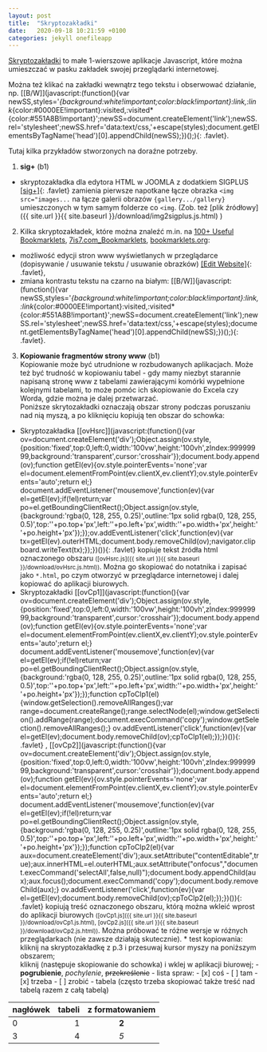 ```yaml
---
layout: post
title:  "Skryptozakładki"
date:   2020-09-18 10:21:59 +0100
categories: jekyll onefileapp
---
```

[Skryptozakładki](https://pl.wikipedia.org/wiki/Skryptozak%C5%82adka) to małe 1-wierszowe aplikacje Javascript, które można umieszczać w pasku zakładek swojej przeglądarki internetowej.

Można też klikać na zakładki wewnątrz tego tekstu i obserwować działanie, np. [\[B/W\]](javascript:(function(){var newSS,styles='*{background:white!important;color:black!important}:link,:link*{color:#0000EE!important}:visited,:visited*{color:#551A8B!important}';newSS=document.createElement('link');newSS.rel='stylesheet';newSS.href='data:text/css,'+escape(styles);document.getElementsByTagName('head')[0].appendChild(newSS);})();){: .favlet}.

Tutaj kilka przykładów stworzonych na doraźne potrzeby.

1. **sig+** (b1)
- skryptozakładka dla edytora HTML w JOOMLA z dodatkiem SIGPLUS [\[sig+\]](javascript:void%20function(){var%20e=document.querySelector(%22textarea%23jform_articletext%22);if(!e)return%20void%20alert(%221.%20Coś%20jest%20nie%20tak%20\n%20-%20musisz%20być%20w%20trybie%20edycji%20html%22);document.querySelector(%22span%23wf_editor_jform_articletext_toggle%22).parentNode.click();var%20t=e.value,r=t.replace(/%3Cimg%20src=%22images\/(.*%3F)\/[^/]+\/%3E/,'{gallery%20maxcount=1%20alignment=%22after-float%22%20preview_width=120%20preview_height=160}$1{/gallery}');return%20r===t%3Fvoid%20alert(%222.%20Coś%20jest%20nie%20tak%20\n%20-%20może%20nie%20ma%20wstawionego%20obrazka...\n%20-%20a%20może%20edytor%20nie%20jest%20trybie%20HTML%22):(e.value=r,void%20document.querySelector(%22span%23wf_editor_jform_articletext_toggle%22).parentNode.click())}();){: .favlet} zamienia pierwsze napotkane łącze obrazka `<img src="images...` na łącze galerii obrazów `{gallery.../gallery}` umieszczonych w tym samym folderze co `<img`. (Zob. też [plik źródłowy]({{ site.url }}{{ site.baseurl }}/download/img2sigplus.js.html) )

2. Kilka skryptozakładek, które można znaleźć m.in. na  [100+ Useful Bookmarklets](https://www.hongkiat.com/blog/100-useful-bookmarklets-for-better-productivity-ultimate-list/), [
7is7.com_Bookmarklets](http://7is7.com/software/bookmarklets/), [bookmarklets.org](http://bookmarklets.org/):
- możliwość edycji stron www wyświetlanych w przeglądarce (dopisywanie / usuwanie tekstu / usuwanie obrazków) [\[Edit Website\]](javascript:document.body.contentEditable='true';document.designMode='on';void(0);){: .favlet},
- zmiana kontrastu tekstu na czarno na białym: [\[B/W\]](javascript:(function(){var newSS,styles='*{background:white!important;color:black!important}:link,:link*{color:#0000EE!important}:visited,:visited*{color:#551A8B!important}';newSS=document.createElement('link');newSS.rel='stylesheet';newSS.href='data:text/css,'+escape(styles);document.getElementsByTagName('head')[0].appendChild(newSS);})();){: .favlet}.

3. **Kopiowanie fragmentów strony www** (b1)  
Kopiowanie może być utrudnione w rozbudowanych aplikacjach. Może też być trudność w kopiowaniu tabel - gdy mamy niezbyt starannie napisaną stronę www z tabelami zawierającymi komórki wypełnione kolejnymi tabelami, to może pomóc ich skopiowanie do Excela czy Worda, gdzie można je dalej przetwarzać.  
Poniższe skrytozakładki oznaczają obszar strony podczas poruszaniu nad nią myszą, a po kliknięciu kopiują ten obszar do schowka:
- Skryptozakładka
[\[ovHsrc\]](javascript:(function(){var ov=document.createElement('div');Object.assign(ov.style,{position:'fixed',top:0,left:0,width:'100vw',height:'100vh',zIndex:99999999,background:'transparent',cursor:'crosshair'});document.body.append(ov);function getEl(ev){ov.style.pointerEvents='none';var el=document.elementFromPoint(ev.clientX,ev.clientY);ov.style.pointerEvents='auto';return el;} document.addEventListener('mousemove',function(ev){var el=getEl(ev);if(!el)return;var po=el.getBoundingClientRect();Object.assign(ov.style,{background:'rgba(0, 128, 255, 0.25)',outline:'1px solid rgba(0, 128, 255, 0.5)',top:''+po.top+'px',left:''+po.left+'px',width:''+po.width+'px',height:''+po.height+'px'});});ov.addEventListener('click',function(ev){var tx=getEl(ev).outerHTML;document.body.removeChild(ov);navigator.clipboard.writeText(tx);});})()){: .favlet}
kopiuje tekst źródła html oznaczonego obszaru 
<small>([ovHsrc.js]({{ site.url }}{{ site.baseurl }}/download/ovHsrc.js.html))</small>.
Można go skopiować do notatnika i zapisać jako `*.html`, po czym otworzyć w przeglądarce internetowej i dalej kopiować do aplikacji biurowych.
- Skryptozakładki
[\[ovCp1\]](javascript:(function(){var ov=document.createElement('div');Object.assign(ov.style,{position:'fixed',top:0,left:0,width:'100vw',height:'100vh',zIndex:99999999,background:'transparent',cursor:'crosshair'});document.body.append(ov);function getEl(ev){ov.style.pointerEvents='none';var el=document.elementFromPoint(ev.clientX,ev.clientY);ov.style.pointerEvents='auto';return el;} document.addEventListener('mousemove',function(ev){var el=getEl(ev);if(!el)return;var po=el.getBoundingClientRect();Object.assign(ov.style,{background:'rgba(0, 128, 255, 0.25)',outline:'1px solid rgba(0, 128, 255, 0.5)',top:''+po.top+'px',left:''+po.left+'px',width:''+po.width+'px',height:''+po.height+'px'});});function cpToClp1(el){window.getSelection().removeAllRanges();var range=document.createRange();range.selectNode(el);window.getSelection().addRange(range);document.execCommand('copy');window.getSelection().removeAllRanges();} ov.addEventListener('click',function(ev){var el=getEl(ev);document.body.removeChild(ov);cpToClp1(el);});})()){: .favlet}
,
[\[ovCp2\]](javascript:(function(){var ov=document.createElement('div');Object.assign(ov.style,{position:'fixed',top:0,left:0,width:'100vw',height:'100vh',zIndex:99999999,background:'transparent',cursor:'crosshair'});document.body.append(ov);function getEl(ev){ov.style.pointerEvents='none';var el=document.elementFromPoint(ev.clientX,ev.clientY);ov.style.pointerEvents='auto';return el;} document.addEventListener('mousemove',function(ev){var el=getEl(ev);if(!el)return;var po=el.getBoundingClientRect();Object.assign(ov.style,{background:'rgba(0, 128, 255, 0.25)',outline:'1px solid rgba(0, 128, 255, 0.5)',top:''+po.top+'px',left:''+po.left+'px',width:''+po.width+'px',height:''+po.height+'px'});});function cpToClp2(el){var aux=document.createElement('div');aux.setAttribute("contentEditable",true);aux.innerHTML=el.outerHTML;aux.setAttribute("onfocus","document.execCommand('selectAll',false,null)");document.body.appendChild(aux);aux.focus();document.execCommand('copy');document.body.removeChild(aux);} ov.addEventListener('click',function(ev){var el=getEl(ev);document.body.removeChild(ov);cpToClp2(el);});})()){: .favlet} 
kopiują treść oznaczonego obszaru, którą można wkleić wprost do aplikacji biurowych
<small>([ovCp1.js]({{ site.url }}{{ site.baseurl }}/download/ovCp1.js.html), [ovCp2.js]({{ site.url }}{{ site.baseurl }}/download/ovCp2.js.html))</small>.
Można próbować te różne wersje w różnych przeglądarkach (nie zawsze działają skutecznie).
		* test kopiowania:  
		kliknij na skryptozakładkę z p.3 i przesuwaj kursor myszy na poniższym obszarem;  
		kliknij (następuje skopiowanie do schowka) i wklej w aplikacji biurowej;
			- **pogrubienie**, *pochylenie*, ~~przekreślenie~~
			- lista spraw:
				- [x] coś
					- [ ] tam
					- [x] trzeba
				- [ ] zrobić
			- tabela (często trzeba skopiować także treść nad tabelą razem z całą tabelą)

nagłówek | tabeli | z formatowaniem
---------|-------:|:---------------:
  0      |      1 | **2**
  3      | 4      | *5*


<style>.favlet{background-color:Lavender;font-weight:bold;padding:0 3px}</style>

